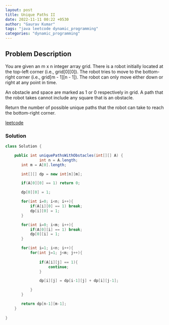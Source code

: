 ```yaml
---
layout: post
title: Unique Paths II
date: 2022-11-11 00:22 +0530
author: "Gaurav Kumar"
tags: "java leetcode dynamic_programming"
categories: "dynamic_programming"
---
```


## Problem Description

You are given an m x n integer array grid. There is a robot initially located at the top-left corner (i.e., grid[0][0]). The robot tries to move to the bottom-right corner (i.e., grid[m - 1][n - 1]). The robot can only move either down or right at any point in time.  

An obstacle and space are marked as 1 or 0 respectively in grid. A path that the robot takes cannot include any square that is an obstacle.  

Return the number of possible unique paths that the robot can take to reach the bottom-right corner.  

[leetcode](https://leetcode.com/problems/unique-paths-ii/description/)  

### Solution

```java
class Solution {

    public int uniquePathsWithObstacles(int[][] A) {
               int n = A.length;
       int m = A[0].length;

       int[][] dp = new int[n][m];

       if(A[0][0] == 1) return 0;

       dp[0][0] = 1;

       for(int i=0; i<n; i++){
           if(A[i][0] == 1) break;
           dp[i][0] = 1;
       }

       for(int i=0; i<m; i++){
           if(A[0][i] == 1) break;
           dp[0][i] = 1;
       }

       for(int i=1; i<n; i++){
           for(int j=1; j<m; j++){
               
               if(A[i][j] == 1){
                   continue;
               }

               dp[i][j] = dp[i-1][j] + dp[i][j-1];

           }
       }

       return dp[n-1][m-1];
    }
    
}
```
